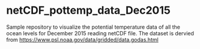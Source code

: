 # netCDF_pottemp_data_Dec2015
Sample repository to visualize the potential temperature data of all the ocean levels for December 2015 reading netCDF file. 
The dataset is dervied from https://www.psl.noaa.gov/data/gridded/data.godas.html
